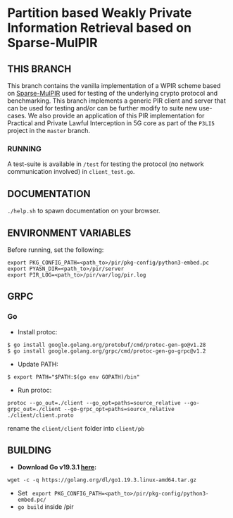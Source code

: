 # Partition based Weakly Private Information Retrieval based on Sparse-MulPIR
## THIS BRANCH
This branch contains the vanilla implementation of a WPIR scheme based on [Sparse-MulPIR](https://eprint.iacr.org/2019/1483) used for testing of the underlying crypto protocol
and benchmarking. This branch implements a generic PIR client and server that can be used for testing and/or can be further modify to suite new use-cases.
We also provide an application of this PIR implementation for Practical and Private Lawful Interception in 5G core as part of the ```P3LI5``` project in the ```master``` branch.
### RUNNING
A test-suite is available in ```/test``` for testing the protocol (no network communication involved) in ```client_test.go```.
## DOCUMENTATION
```./help.sh``` to spawn documentation on your browser.
## ENVIRONMENT VARIABLES
Before running, set the following:
```
export PKG_CONFIG_PATH=<path_to>/pir/pkg-config/python3-embed.pc
export PYASN_DIR=<path_to>/pir/server
export PIR_LOG=<path_to>/pir/var/log/pir.log
```

## GRPC

### Go

-   Install protoc:
```
$ go install google.golang.org/protobuf/cmd/protoc-gen-go@v1.28
$ go install google.golang.org/grpc/cmd/protoc-gen-go-grpc@v1.2
```
-  Update PATH:
```
$ export PATH="$PATH:$(go env GOPATH)/bin"
```
- Run protoc:
```
protoc --go_out=./client --go_opt=paths=source_relative --go-grpc_out=./client --go-grpc_opt=paths=source_relative ./client/client.proto
```
rename the ```client/client``` folder into ```client/pb```

## BUILDING
- **Download Go v19.3.1 [here](https://go.dev/doc/install):**
``` 
wget -c -q https://golang.org/dl/go1.19.3.linux-amd64.tar.gz
```
- Set ``` export PKG_CONFIG_PATH=<path_to>/pir/pkg-config/python3-embed.pc/```
- ```go build``` inside /pir